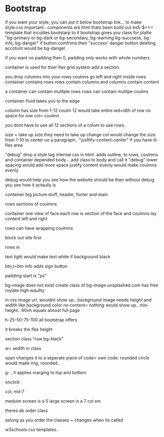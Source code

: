 # Bootstrap
<!-- CSS only -->
<link href="https://cdn.jsdelivr.net/npm/bootstrap@5.2.2/dist/css/bootstrap.min.css" rel="stylesheet" 
integrity="sha384-Zenh87qX5JnK2Jl0vWa8Ck2rdkQ2Bzep5IDxbcnCeuOxjzrPF/et3URy9Bv1WTRi" crossorigin="anonymous">
<!-- put in head -->
if you want your style, you can put it below bootstrap link... to make style.css important..
<!-- rows are display flex -->
<!-- colums are display block -->
components are html thats been build out
bs5-$=== template that inculdes bootstarp to it
<!-- if you dont have it link bootstrap link -->
<!-- link style below bootstrap it -->
bootstrap gives you class for platte "bg-primary or bg-dark or bg-secondary, bg-warning bg-succsess, bg-info, bg-danger"
<!-- in html -->
if button comfrims then "success'
danger button deleting accotunt would be bg-danger

<!-- bootstrap changes font -->
if you want no padding then 0, padding only works with whole numbers

container is used for thier flex grid system
add a section.

you drop columns into your rows
coulnns go left and right inside rows
container contains rows
rows contain columns
and columns contain content

a container can contain mulitple rows
rows can contain mulitpe coulms
<!-- rows cant rows -->
<!-- columns cant columns -->
container-fluid takes you to the edge
<!-- dont put a column in a container.. -->
<!-- columns in row share the entirety of the row space -->
column has size from 1-12
coulm 12 would take entire wd=idth of row no space for row
col= coulmn
<!-- each row has 12 selections of space -->
<!-- 1 col worth of space = next to each other -->
you dont have to use all 12 sections of a colum to use rows.
<!-- just col would share space evenly. -->
size = take up size they need to take up
change col would change the size from 1-10
to center uo a paragraph.. "jusftify-content-center" if you have d-flex area
<!-- "text-center"  -->
<!-- "fw-bold" change to bold -->
<!-- no css, in html...using bootstrap.. -->
"debug" drop a style tag internal css in html. adds outline, to rows, coulmns and container
depended body... add class to body and call it "debug"
lower spacing would add more space
justify content evenly would make coulmns evenly 
<!-- in html -->
<!-- combine css and style a page in html. -->

debug would help you see how the website should be then without debug you see how it actaully is


container big picture stuff, header, footer and main

rows sections of 
coulmns 

container one view of face
each row is section of the face
and coulmns lay content left and right

<!-- contianers can have multiple rows.. -->

rows can have wrapping coulmns

block out site first

rows in <sections>

text light would make text white
if background black

btn,t=btn info adds sign button 

padding start is "ps"

bg-image does not exist 
create class of bg-image
unsplashed.com has free roylate  high waulity

in css image url, wouldnt show up..
background image needs height and widith like background color
no content= nothing would show up..
min-height.. 90vh equals almost full page
<!-- vh= view hieght -->
<!-- text-info equals blue -->
h-25-50-75-100 all bootstrap offers
<!-- height -->
it breaks the flex height
<!-- algin items move down and up -->
<!-- coulmns left and right -->
<!-- aligin-items-end -->
<!-- you have to put algin items in display flex class -->
<!-- class of row has display- flex built into it -->
seciton class "row bg-black"
<!-- <div class = "col-6"> example -->
<!-- bootsrap -->
<!-- containers, rows and columns.. -->

<!-- img-fluid=tells the img as big as it can be but not break out of the container.. -->
w= widith in class
<!-- text centers, centers content.. -->
span changes it to a seperate piace of code= own code.
rounded circle would make img, rounded..

<!-- iframe eqauls html embedded in your website... youtube video  -->

g-  , it applies marging to top and bottem

<!-- you can put a row in a column as long as in order of row col row col -->
onclick


col, md-7

meduim screen is a 5
large screen is a 7
col sm

theres ab order class

aslong as you order the classes
~ changes when its called


w3schools css templates..